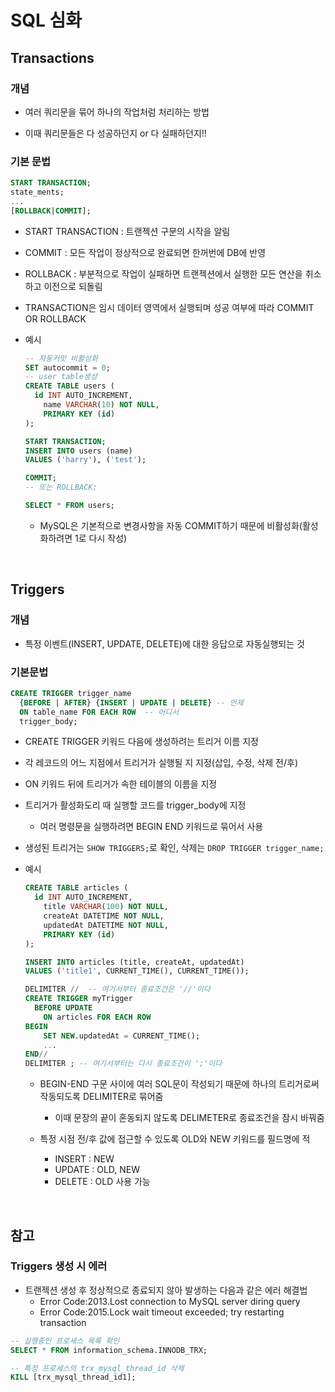 # SQL 심화

## Transactions

### 개념

- 여러 쿼리문을 묶어 하나의 작업처럼 처리하는 방법

- 이때 쿼리문들은 다 성공하던지 or 다 실패하던지!!


### 기본 문법
```sql
START TRANSACTION;
state_ments;
...
[ROLLBACK|COMMIT];
```
- START TRANSACTION : 트랜젝션 구문의 시작을 알림

- COMMIT : 모든 작업이 정상적으로 완료되면 한꺼번에 DB에 반영

- ROLLBACK : 부분적으로 작업이 실패하면 트랜젝션에서 실행한 모든 연산을 취소하고 이전으로 되돌림

- TRANSACTION은 임시 데이터 영역에서 실행되며 성공 여부에 따라 COMMIT OR ROLLBACK

- 예시
  ```sql
  -- 자동커밋 비활성화
  SET autocommit = 0;
  -- user table생성
  CREATE TABLE users (
    id INT AUTO_INCREMENT,
      name VARCHAR(10) NOT NULL,
      PRIMARY KEY (id)
  );

  START TRANSACTION;
  INSERT INTO users (name)
  VALUES ('harry'), ('test');

  COMMIT;
  -- 또는 ROLLBACK;

  SELECT * FROM users;
  ```
  - MySQL은 기본적으로 변경사항을 자동 COMMIT하기 때문에 비활성화(활성화하려면 1로 다시 작성)





<br>

## Triggers

### 개념

- 특정 이벤트(INSERT, UPDATE, DELETE)에 대한 응답으로 자동실행되는 것

### 기본문법
```SQL
CREATE TRIGGER trigger_name
  {BEFORE | AFTER} {INSERT | UPDATE | DELETE} -- 언제
  ON table_name FOR EACH ROW  -- 어디서
  trigger_body;
```
- CREATE TRIGGER 키워드 다음에 생성하려는 트리거 이름 지정

- 각 레코드의 어느 지점에서 트리거가 실행될 지 지정(삽입, 수정, 삭제 전/후)

- ON 키워드 뒤에 트리거가 속한 테이블의 이름을 지정

- 트리거가 활성화도리 때 실행할 코드를 trigger_body에 지정
  - 여러 명령문을 실행하려면 BEGIN END 키워드로 묶어서 사용

- 생성된 트리거는 `SHOW TRIGGERS;`로 확인, 삭제는 `DROP TRIGGER trigger_name;`
 
- 예시
  ```SQL
  CREATE TABLE articles (
    id INT AUTO_INCREMENT,
      title VARCHAR(100) NOT NULL,
      createAt DATETIME NOT NULL,
      updatedAt DATETIME NOT NULL,
      PRIMARY KEY (id)
  );

  INSERT INTO articles (title, createAt, updatedAt)
  VALUES ('title1', CURRENT_TIME(), CURRENT_TIME());

  DELIMITER //  -- 여기서부터 종료조건은 '//'이다
  CREATE TRIGGER myTrigger
    BEFORE UPDATE
      ON articles FOR EACH ROW
  BEGIN
      SET NEW.updatedAt = CURRENT_TIME();
      ...
  END//
  DELIMITER ; -- 여기서부터는 다시 종료조건이 ';'이다
  ```
  - BEGIN-END 구문 사이에 여러 SQL문이 작성되기 때문에 하나의 트리거로써 작동되도록 DELIMITER로 묶어줌

    - 이때 문장의 끝이 혼동되지 않도록 DELIMETER로 종료조건을 잠시 바꿔줌
  
  - 특정 시점 전/후 값에 접근할 수 있도록 OLD와 NEW 키워드를 필드명에 적
    - INSERT : NEW
    - UPDATE : OLD, NEW
    - DELETE : OLD 사용 가능

<br>

## 참고

### Triggers 생성 시 에러
- 트랜젝션 생성 후 정상적으로 종료되지 않아 발생하는 다음과 같은 에러 해결법
  - Error Code:2013.Lost connection to MySQL server diring query
  - Error Code:2015.Lock wait timeout exceeded; try restarting transaction
```sql
-- 실행중인 프로세스 목록 확인
SELECT * FROM information_schema.INNODB_TRX;

-- 특정 프로세스의 trx_mysql_thread_id 삭제
KILL [trx_mysql_thread_id1];
```